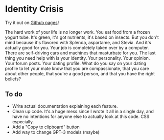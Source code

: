 # Identity Crisis

Try it out on [Github pages](https://wes337.github.io/identity-crisis/)!

The hard work of your life is no longer work. You eat food from a frozen yogurt tube. It's green, it's got nutrients, it's based on insects. But you don't mind because it's flavored with Splenda, aspartame, and Stevia. And it's actually good for you. Your job is completely taken over by a computer. There are self-driving cars and machines that masturbate for you. The last thing you need help with is your identity. Your personality. Your opinion. Your forum posts. Your dating profile. What do you say on your dating profile to let your mate know that you are compassionate, that you care about other people, that you're a good person, and that you have the right beliefs?

## To do

- Write actual documentation explaining each feature.
- Clean up code. It's a huge mess since I wrote it all in a single day, and have no intentions for anyone else to actually look at this code. CSS especially.
- Add a "Copy to clipboard" button
- Add way to change GPT-3 models (maybe)
